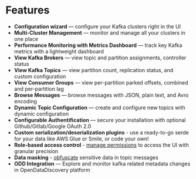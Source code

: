 # Features

* **Configuration wizard** — configure your Kafka clusters right in the UI
* **Multi-Cluster Management** — monitor and manage all your clusters in one place
* **Performance Monitoring with Metrics Dashboard** — track key Kafka metrics with a lightweight dashboard
* **View Kafka Brokers** — view topic and partition assignments, controller status
* **View Kafka Topics** — view partition count, replication status, and custom configuration
* **View Consumer Groups** — view per-partition parked offsets, combined and per-partition lag
* **Browse Messages** — browse messages with JSON, plain text, and Avro encoding
* **Dynamic Topic Configuration** — create and configure new topics with dynamic configuration
* **Configurable Authentification** — secure your installation with optional Github/Gitlab/Google OAuth 2.0
* **Custom serialization/deserialization plugins** - use a ready-to-go serde for your data like AWS Glue or Smile, or code your own!
* **Role-based access control** - [manage permissions](../configuration/rbac-role-based-access-control/) to access the UI with granular precision
* **Data masking** - [obfuscate](../configuration/data-masking.md) sensitive data in topic messages
* **ODD Integration** — Explore and monitor kafka related metadata changes in OpenDataDiscovery platform

